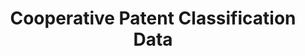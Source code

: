 ---
layout: default
bigquery: https://console.cloud.google.com/bigquery?p=patents-public-data&d=cpc&page=dataset
citation: '“Cooperative Patent Classification” by the EPO and USPTO, for public use. '
contributors: EPO, USPTO
cost: None
description: Cooperative Patent Classification Data contains the scheme and definitions
  of the Cooperative Patent Classification system for classifying patent documents.
  The CPC is the result of a partnership between the EPO and the USPTO in their joint
  effort to develop a common, internationally compatible classification system for
  technical documents, in particular patent publications, which will be used by both
  offices in the patent granting process
documentation: https://www.cooperativepatentclassification.org/cpcSchemeAndDefinitions
last_edit: 04/11/2022, 19:32:26
location: https://www.cooperativepatentclassification.org/index
maintained_by: USPTO, EPO
schema_fields:
- title_full
- definition
- residualReferences
- ipc_concordant
- glossary
- applicationReferences
- additional_only
- parents
- symbol
- titleFull
- synonyms
- residual_references
- limitingReferences
- sizeCache
- breakdown_code
- titlePart
- children
- notAllocatable
- child_groups
- title_part
- ipcConcordant
- informative_references
- not_allocatable
- informativeReferences
- status
- application_references
- level
- limiting_references
- dateRevised
- breakdownCode
- childGroups
- date_revised
shortname: cooperative_patent_classification
tags:
- patents
- science
title: Cooperative Patent Classification Data
uuid: 984374a7-16e9-4b35-9445-458daceb01bf
---